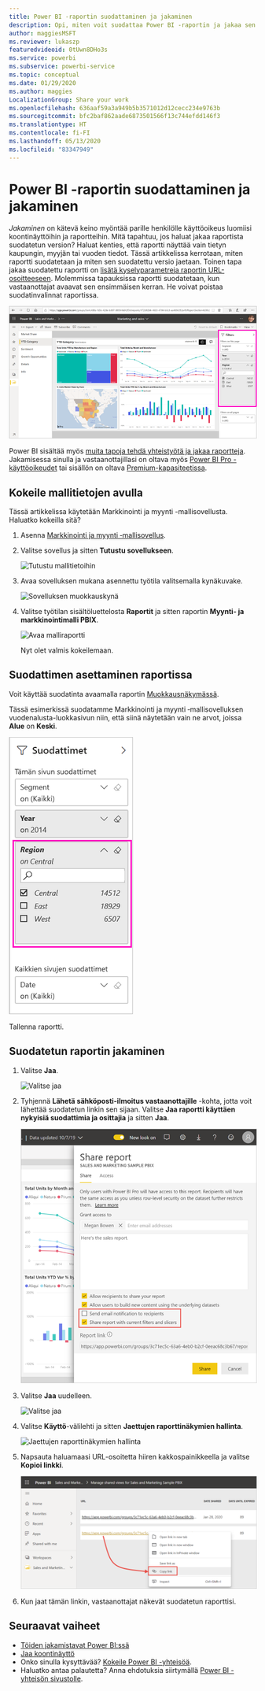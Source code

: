 ```yaml
---
title: Power BI -raportin suodattaminen ja jakaminen
description: Opi, miten voit suodattaa Power BI -raportin ja jakaa sen työtovereiden kanssa organisaatiossa.
author: maggiesMSFT
ms.reviewer: lukaszp
featuredvideoid: 0tUwn8DHo3s
ms.service: powerbi
ms.subservice: powerbi-service
ms.topic: conceptual
ms.date: 01/29/2020
ms.author: maggies
LocalizationGroup: Share your work
ms.openlocfilehash: 636aaf59a3a949b5b3571012d12cecc234e9763b
ms.sourcegitcommit: bfc2baf862aade6873501566f13c744efdd146f3
ms.translationtype: HT
ms.contentlocale: fi-FI
ms.lasthandoff: 05/13/2020
ms.locfileid: "83347949"
---
```

# <a name="filter-and-share-a-power-bi-report"></a>Power BI -raportin suodattaminen ja jakaminen
*Jakaminen* on kätevä keino myöntää parille henkilölle käyttöoikeus luomiisi koontinäyttöihin ja raportteihin. Mitä tapahtuu, jos haluat jakaa raportista suodatetun version? Haluat kenties, että raportti näyttää vain tietyn kaupungin, myyjän tai vuoden tiedot. Tässä artikkelissa kerrotaan, miten raportti suodatetaan ja miten sen suodatettu versio jaetaan. Toinen tapa jakaa suodatettu raportti on [lisätä kyselyparametreja raportin URL-osoitteeseen](service-url-filters.md). Molemmissa tapauksissa raportti suodatetaan, kun vastaanottajat avaavat sen ensimmäisen kerran. He voivat poistaa suodatinvalinnat raportissa.

![Raportti suodatettu](media/service-share-reports/power-bi-share-filter-pane-report.png)

Power BI sisältää myös [muita tapoja tehdä yhteistyötä ja jakaa raportteja](service-how-to-collaborate-distribute-dashboards-reports.md). Jakamisessa sinulla ja vastaanottajillasi on oltava myös [Power BI Pro -käyttöoikeudet](../fundamentals/service-features-license-type.md) tai sisällön on oltava [Premium-kapasiteetissa](../admin/service-premium-what-is.md). 

## <a name="follow-along-with-sample-data"></a>Kokeile mallitietojen avulla

Tässä artikkelissa käytetään Markkinointi ja myynti -mallisovellusta. Haluatko kokeilla sitä? 

1. Asenna [Markkinointi ja myynti ‑mallisovellus](https://appsource.microsoft.com/product/power-bi/microsoft-retail-analysis-sample.salesandmarketingsample?tab=Overview).
2. Valitse sovellus ja sitten **Tutustu sovellukseen**.

   ![Tutustu mallitietoihin](media/service-share-reports/power-bi-sample-explore-data.png)

3. Avaa sovelluksen mukana asennettu työtila valitsemalla kynäkuvake.

    ![Sovelluksen muokkauskynä](media/service-share-reports/power-bi-edit-pencil-app.png)

4. Valitse työtilan sisältöluettelosta **Raportit** ja sitten raportin **Myynti- ja markkinointimalli PBIX**.

    ![Avaa malliraportti](media/service-share-reports/power-bi-open-sample-report.png)

    Nyt olet valmis kokeilemaan.

## <a name="set-a-filter-in-the-report"></a>Suodattimen asettaminen raportissa

Voit käyttää suodatinta avaamalla raportin [Muokkausnäkymässä](../consumer/end-user-reading-view.md).

Tässä esimerkissä suodatamme Markkinointi ja myynti ‑mallisovelluksen vuodenalusta-luokkasivun niin, että siinä näytetään vain ne arvot, joissa **Alue** on **Keski**. 
 
![Raportin suodatusruutu](media/service-share-reports/power-bi-share-report-filter.png)

Tallenna raportti.

## <a name="share-the-filtered-report"></a>Suodatetun raportin jakaminen

1. Valitse **Jaa**.

   ![Valitse jaa](media/service-share-reports/power-bi-share.png)

2. Tyhjennä **Lähetä sähköposti-ilmoitus vastaanottajille** -kohta, jotta voit lähettää suodatetun linkin sen sijaan. Valitse **Jaa raportti käyttäen nykyisiä suodattimia ja osittajia** ja sitten **Jaa**.

    ![Raportin jakaminen suodattimien kanssa](media/service-share-reports/power-bi-share-with-filters.png)

4. Valitse **Jaa** uudelleen.

   ![Valitse jaa](media/service-share-reports/power-bi-share.png)

5. Valitse **Käyttö**-välilehti ja sitten **Jaettujen raporttinäkymien hallinta**.

    ![Jaettujen raporttinäkymien hallinta](media/service-share-reports/power-bi-manage-shared-report-views.png)

6. Napsauta haluamaasi URL-osoitetta hiiren kakkospainikkeella ja valitse **Kopioi linkki**.

    ![Kopioi suodatettu linkki](media/service-share-reports/power-bi-copy-filtered-link.png)

7. Kun jaat tämän linkin, vastaanottajat näkevät suodatetun raporttisi. 


## <a name="next-steps"></a>Seuraavat vaiheet
* [Töiden jakamistavat Power BI:ssä](service-how-to-collaborate-distribute-dashboards-reports.md)
* [Jaa koontinäyttö](service-share-dashboards.md)
* Onko sinulla kysyttävää? [Kokeile Power BI -yhteisöä](https://community.powerbi.com/).
* Haluatko antaa palautetta? Anna ehdotuksia siirtymällä [Power BI -yhteisön sivustolle](https://community.powerbi.com/).
